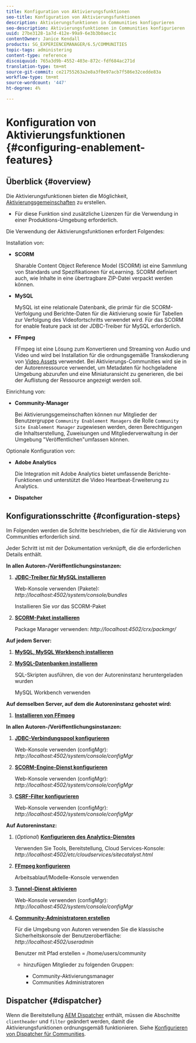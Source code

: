 ```yaml
---
title: Konfiguration von Aktivierungsfunktionen
seo-title: Konfiguration von Aktivierungsfunktionen
description: Aktivierungsfunktionen in Communities konfigurieren
seo-description: Aktivierungsfunktionen in Communities konfigurieren
uuid: 27be3128-1a7d-412e-99a9-6e3b3b0aec1c
contentOwner: Janice Kendall
products: SG_EXPERIENCEMANAGER/6.5/COMMUNITIES
topic-tags: administering
content-type: reference
discoiquuid: 765a3d9b-4552-403e-872c-fdf684ac271d
translation-type: tm+mt
source-git-commit: ce21755263a2e8a3f0e97acb7f586e32cedde83a
workflow-type: tm+mt
source-wordcount: '447'
ht-degree: 4%

---
```



# Konfiguration von Aktivierungsfunktionen {#configuring-enablement-features}

## Überblick {#overview}

Die Aktivierungsfunktionen bieten die Möglichkeit, [Aktivierungsgemeinschaften](overview.md#enablement-community) zu erstellen.

* Für diese Funktion sind zusätzliche Lizenzen für die Verwendung in einer Produktions-Umgebung erforderlich.

Die Verwendung der Aktivierungsfunktionen erfordert Folgendes:

Installation von:

* **SCORM**

   Sharable Content Object Reference Model (SCORM) ist eine Sammlung von Standards und Spezifikationen für eLearning. SCORM definiert auch, wie Inhalte in eine übertragbare ZIP-Datei verpackt werden können.

* **MySQL**

   MySQL ist eine relationale Datenbank, die primär für die SCORM-Verfolgung und Berichte-Daten für die Aktivierung sowie für Tabellen zur Verfolgung des Videofortschritts verwendet wird. Für das SCORM for enable feature pack ist der JDBC-Treiber für MySQL erforderlich.

* **FFmpeg**

   FFmpeg ist eine Lösung zum Konvertieren und Streaming von Audio und Video und wird bei Installation für die ordnungsgemäße Transkodierung von [Video Assets](../../help/sites-authoring/default-components-foundation.md#video) verwendet. Bei Aktivierungs-Communities wird sie in der Autorenressource verwendet, um Metadaten für hochgeladene Umgebung abzurufen und eine Miniaturansicht zu generieren, die bei der Auflistung der Ressource angezeigt werden soll.

Einrichtung von:

* **Community-Manager**

   Bei Aktivierungsgemeinschaften können nur Mitglieder der Benutzergruppe `Community Enablement Managers` die Rolle `Community Site Enablement Manager` zugewiesen werden, deren Berechtigungen die Inhaltserstellung, Zuweisungen und Mitgliederverwaltung in der Umgebung &quot;Veröffentlichen&quot;umfassen können.

Optionale Konfiguration von:

* **Adobe Analytics**

   Die Integration mit Adobe Analytics bietet umfassende Berichte-Funktionen und unterstützt die Video Heartbeat-Erweiterung zu Analytics.

* **Dispatcher**

## Konfigurationsschritte {#configuration-steps}

Im Folgenden werden die Schritte beschrieben, die für die Aktivierung von Communities erforderlich sind.

Jeder Schritt ist mit der Dokumentation verknüpft, die die erforderlichen Details enthält.

**In allen Autoren-/Veröffentlichungsinstanzen:**

1. **[JDBC-Treiber für MySQL installieren](deploy-communities.md#jdbc-driver-for-mysql)**

   Web-Konsole verwenden (Pakete): *http://localhost:4502/system/console/bundles*

   Installieren Sie *vor* das SCORM-Paket

1. **[SCORM-Paket installieren](deploy-communities.md#scorm-package)**


   Package Manager verwenden: *http://localhost:4502/crx/packmgr/*

**Auf jedem Server:**

1. **[MySQL, MySQL Workbench installieren](mysql.md)**

1. **[MySQL-Datenbanken installieren](mysql.md#database-setup)**

   SQL-Skripten ausführen, die von der Autoreninstanz heruntergeladen wurden

   MySQL Workbench verwenden

**Auf demselben Server, auf dem die Autoreninstanz gehostet wird:**

1. **[Installieren von FFmpeg](ffmpeg.md)**

**In allen Autoren-/Veröffentlichungsinstanzen:**

1. **[JDBC-Verbindungspool konfigurieren](mysql.md#configure-jdbc-connections)**

   Web-Konsole verwenden (configMgr): *http://localhost:4502/system/console/configMgr*

1. **[SCORM-Engine-Dienst konfigurieren](mysql.md#aem-communities-scormengine-service)**

   Web-Konsole verwenden (configMgr): *http://localhost:4502/system/console/configMgr*

1. **[CSRF-Filter konfigurieren](mysql.md#adobe-granite-csrf-filter)**

   Web-Konsole verwenden (configMgr): *http://localhost:4502/system/console/configMgr*

**Auf Autoreninstanz:**

1. (*Optional*) **[Konfigurieren des Analytics-Dienstes](analytics.md)**

   Verwenden Sie Tools, Bereitstellung, Cloud Services-Konsole: *http://localhost:4502/etc/cloudservices/sitecatalyst.html*

1. **[FFmpeg konfigurieren](ffmpeg.md#configure-ffmpeg-transcoding-service)**

   Arbeitsablauf/Modelle-Konsole verwenden

1. **[Tunnel-Dienst aktivieren](deploy-communities.md#tunnel-service-on-author)**

   Web-Konsole verwenden (configMgr): *http://localhost:4502/system/console/configMgr*

1. **[Community-Administratoren erstellen](users.md#creating-community-members)**

   Für die Umgebung von Autoren verwenden Sie die klassische Sicherheitskonsole der Benutzeroberfläche: *http://localhost:4502/useradmin*

   Benutzer mit Pfad erstellen = /home/users/community

   * hinzufügen Mitglieder zu folgenden Gruppen:

      * Community-Aktivierungsmanager
      * Communities Administratoren

## Dispatcher {#dispatcher}

Wenn die Bereitstellung [AEM Dispatcher](https://helpx.adobe.com/experience-manager/dispatcher/using/dispatcher.html) enthält, müssen die Abschnitte `clientheader` und `filter` geändert werden, damit die Aktivierungsfunktionen ordnungsgemäß funktionieren. Siehe [Konfigurieren von Dispatcher für Communities](dispatcher.md#enablement).
